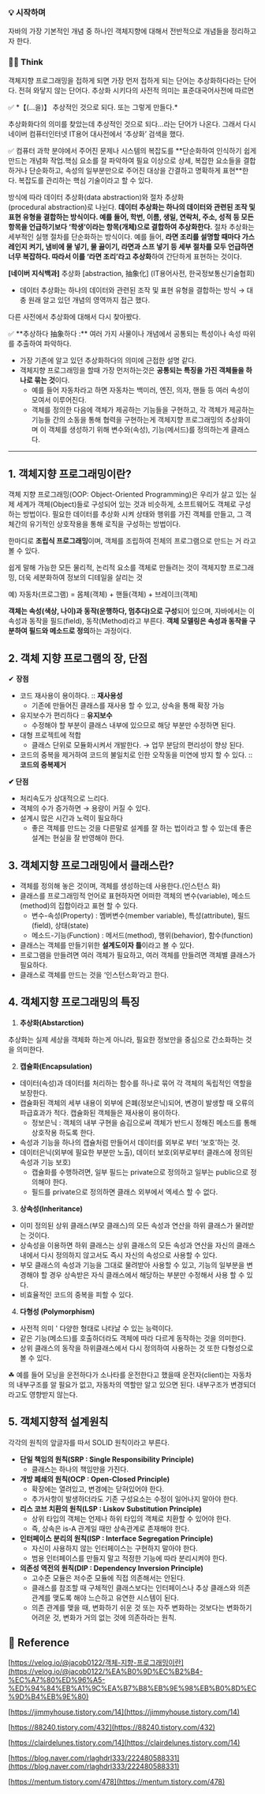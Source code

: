 ### 💡 시작하며

자바의 가장 기본적인 개념 중 하나인 객체지향에 대해서 전반적으로 개념들을 정리하고자 한다.

### 👩‍🚀 Think

객체지향 프로그래밍을 접하게 되면 가장 먼저 접하게 되는 단어는 추상화하다라는 단어다. 전혀 와닿지 않는 단어다. 추상화 시키다의 사전적 의미는 표준대국어사전에 따르면 

<aside>
✅ *【(…을)】 추상적인 것으로 되다. 또는 그렇게 만들다.*

</aside>

추상화화다의 의미를 찾았는데 추상적인 것으로 되다…라는 단어가 나온다. 그래서 다시 네이버 컴퓨터인터넷 IT용어 대사전에서 ‘추상화’ 검색을 했다.

<aside>
✅ 컴퓨터 과학 분야에서 주어진 문제나 시스템의 복잡도를 **단순화하여 인식하기 쉽게 만드는 개념화 작업.핵심 요소를 잘 파악하여 필요 이상으로 상세, 복잡한 요소들을 결합하거나 단순화하고, 속성의 일부분만으로 주어진 대상을 간결하고 명확하게 표현**한다. 복잡도를 관리하는 핵심 기술이라고 할 수 있다.

방식에 따라 데이터 추상화(data abstraction)와 절차 추상화(procedural abstraction)로 나뉜다. **데이터 추상화는 하나의 데이터와 관련된 조작 및 표현 유형을 결합하는 방식이다. 예를 들어, 학번, 이름, 생일, 연락처, 주소, 성적 등 모든 항목을 언급하기보다 ‘학생’이라는 항목(개체)으로 결합하여 추상화한다.** 절차 추상화는 세부적인 실행 절차를 단순화하는 방식이다. 예를 들어, **라면 조리를 설명할 때마다 가스레인지 켜기, 냄비에 물 넣기, 물 끓이기, 라면과 스프 넣기 등 세부 절차를 모두 언급하면 너무 복잡하다. 따라서 이를 ‘라면 조리’라고 추상화**하여 간단하게 표현하는 것이다.

**[네이버 지식백과]** 추상화 [abstraction, 抽象化] (IT용어사전, 한국정보통신기술협회)

</aside>

- 데이터 추상화는 하나의 데이터와 관련된 조작 및 표현 유형을 결합하는 방식 → 대충 원래 알고 있던 개념의 영역까지 접근 했다.

다른 사전에서 추상화에 대해서 다시 찾아봤다.

<aside>
✅ **추상하다 抽象하다 :**
여러 가지 사물이나 개념에서 공통되는 특성이나 속성 따위를 추출하여 파악하다.

</aside>

- 가장 기존에 알고 있던 추상화하다의 의미에 근접한 설명 같다.
- 객체지향 프로그래밍을 할때 가장 먼저하는것은 **공통되는 특징을 가진 객체들을 하나로 묶는 것**이다.
    - 예를 들어 자동차라고 하면 자동차는 백미러, 엔진, 의자, 핸들 등 여러 속성이 모여서 이루어진다.
    - 객체를 정의한 다음에 객체가 제공하는 기능들을 구현하고, 각 객체가 제공하는 기능들 간의 소동을 통해 협력을 구현하는게 객체지향 프로그래밍의 추상화이며 이 객체를 생성하기 위해 변수와(속성), 기능(메서드)를 정의하는게 클래스다.

---

## 1. 객체지향 프로그래밍이란?

객체 지향 프로그래밍(OOP: Object-Oriented Programming)은 우리가 살고 있는 실제 세계가 객체(Object)들로 구성되어 있는 것과 비슷하게, 소프트웨어도 객체로 구성하는 방법이다. 필요한 데이터를 추상화 시켜 상태와 행위를 가진 객체를 만들고, 그 객체간의 유기적인 상호작용을 통해 로직을 구성하는 방법이다.

한마디로 **조립식 프로그래밍**이며, 객체를 조립하여 전체의 프로그램으로 만드는 거 라고 볼 수 있다.

쉽게 말해 가능한 모든 물리적, 논리적 요소를 객체로 만들려는 것이 객체지향 프로그래밍, 더욱 세분화하여 정보의 디테일을 살리는 것

예) 자동차(프로그램) = 몸체(객체) + 핸들(객체) + 브레이크(객체)

**객체는 속성(색상, 나이)과 동작(운행하다, 멈추다)으로 구성**되어 있으며, 자바에서는 이 속성과 동작을 필드(field), 동작(Method)라고 부른다. **객체 모델링은 속성과 동작을 구분하여 필드와 메소드로 정의**하는 과정이다. 

## 2. 객체 지향 프로그램의 장, 단점

✔ **장점**

- 코드 재사용이 용이하다. :: **재사용성**
    - 기존에 만들어진 클래스를 재사용 할 수 있고, 상속을 통해 확장 가능
- 유지보수가 편리하다 :: **유지보수**
    - 수정해야 할 부분이 클래스 내부에 있으므로 해당 부분만 수정하면 된다.
- 대형 프로젝트에 적합
    - 클래스 단위로 모듈화시켜서 개발한다. → 업무 분담의 편리성이 향상 된다.
- 코드의 중복을 제거하여 코드의 불일치로 인한 오작동을 미연에 방지 할 수 있다.  :: **코드의 중복제거**

**✔ 단점**

- 처리속도가 상대적으로 느리다.
- 객체의 수가 증가하면 → 용량이 커질 수 있다.
- 설계시 많은 시간과 노력이 필요하다
    - 좋은 객체를 만드는 것을 다른말로 설계를 잘 하는 법이라고 할 수 있는데 좋은 설계는 현실을 잘 반영해야 한다.

## 3. 객체지향 프로그래밍에서 클래스란?

- 객체를 정의해 놓은 것이며, 객체를 생성하는데 사용한다.(인스턴스 화)
- 클래스를 프로그래밍적 언어로 표현하자면 어떠한 객체의 변수(variable), 메소드(method)의 집합이라고 표현 할 수 있다.
    - 변수-속성(Property) : 멤버변수(member variable), 특성(attribute), 필드(field), 상태(state)
    - 메소드-기능(Function) : 메서드(method), 행위(behavior), 함수(function)
- 클래스는 객체를 만들기위한 **설계도이자 틀**이라고 볼 수 있다.
- 프로그램을 만들려면 여러 객체가 필요하고, 여러 객체를 만들려면 객체별 클래스가 필요하다.
- 클래스로 객체를 만드는 것을 ‘인스턴스화’라고 한다.

## 4. 객체지향 프로그래밍의 특징

1. **추상화(Abstarction)**

추상화는 실제 세상을 객체화 하는게 아니라, 필요한 정보만을 중심으로 간소화하는 것을 의미한다. 

2. **캡슐화(Encapsulation)**
- 데이터(속성)과 데이터를 처리하는 함수를 하나로 묶어 각 객체의 독립적인 역할을 보장한다.
- 캡슐화된 객체의 세부 내용이 외부에 은폐(정보은닉)되어, 변경이 발생할 때 오류의 파급효과가 적다. 캡슐화된 객체들은 재사용이 용이하다.
    - 정보은닉 : 객체의 내부 구현을 숨김으로써 객체가 반드시 정해진 메소드를 통해 상호작용 하도록 한다.
- 속성과 기능을 하나의 캡슐처럼 만들어서 데이터를 외부로 부터 ‘보호’하는 것.
- 데이터은닉(외부에 필요한 부분만 노출), 데이터 보호(외부로부터 클래스에 정의된 속성과 기능 보호)
    - 캡슐화를 수행하려면, 일부 필드는 private으로 정의하고 일부는 public으로 정의해야 한다.
    - 필드를 private으로 정의하면 클래스 외부에서 엑세스 할 수 없다.
3. **상속성(Inheritance)**
- 이미 정의된 상위 클래스(부모 클래스)의 모든 속성과 연산을 하위 클래스가 물려받는 것이다.
- 상속성을 이용하면 하위 클래스는 상위 클래스의 모든 속성과 연산을 자신의 클래스 내에서 다시 정의하지 않고서도 즉시 자신의 속성으로 사용할 수 있다.
- 부모 클래스의 속성과 기능을 그대로 물려받아 사용할 수 있고, 기능의 일부분을 변경해야 할 경우 상속받은 자식 클래스에서 해당하는 부분만 수정해서 사용 할 수 있다.
- 비효율적인 코드의 중복을 피할 수 있다.
4. **다형성 (Polymorphism)**
- 사전적 의미 ' 다양한 형태로 나타날 수 있는 능력이다.
- 같은 기능(메소드)를 호출하더라도 객체에 따라 다르게 동작하는 것을 의미한다.
- 상위 클래스의 동작을 하위클래스에서 다시 정의하여 사용하는 것 또한 다형성으로 볼 수 있다.

☘ 예를 들어 모닝을 운전하다가 소나타를 운전한다고 했을때 운전자(client)는 자동차의 내부구조를 알 필요가 없고, 자동차의 역할만 알고 있으면 된다. 내부구조가 변경되더라고도 영향받지 않는다.

## 5. 객체지향적 설계원칙

각각의 원칙의 앞글자를 따서 SOLID 원칙이라고 부른다.

- **단일 책임의 원칙(SRP : Single Responsibility Principle)**
    - 클래스는 하나의 책임만을 가진다.
- **개방 폐쇄의 원칙(OCP : Open-Closed Principle)**
    - 확장에는 열려있고, 변경에는 닫혀있어야 한다.
    - 추가사항이 발생하더라도 기존 구성요소는 수정이 일어나지 말아야 한다.
- **리스 코브 치환의 원칙(LSP : Liskov Substitution Principle)**
    - 상위 타입의 객체는 언제나 하위 타입의 객체로 치환할 수 있어야 한다.
    - 즉, 상속은 is-A 관계일 때만 상속관계로 존재해야 한다.
- **인터페이스 분리의 원칙(ISP : Interface Segregation Principle)**
    - 자신이 사용하지 않는 인터페이스는 구현하지 말아야 한다.
    - 범용 인터페이스를 만들지 말고 적정한 기능에 따라 분리시켜야 한다.
- **의존성 역전의 원칙(DIP : Dependency Inversion Principle)**
    - 고수준 모듈은 저수준 모듈에 직접 의존해서는 안된다.
    - 클래스를 참조할 때 구체적인 클래스보다는 인터페이스나 추상 클래스와 의존 관계를 맺도록 해야 느슨하고 유연한 시스템이 된다.
    - 의존 관계를 맺을 때, 변화하기 쉬운 것 또는 자주 변화하는 것보다는 변화하기 어려운 것, 변화가 거의 없는 것에 의존하라는 원칙.

## 🔗 Reference

[https://velog.io/@jacob0122/객체-지향-프로그래밍이란](https://velog.io/@jacob0122/%EA%B0%9D%EC%B2%B4-%EC%A7%80%ED%96%A5-%ED%94%84%EB%A1%9C%EA%B7%B8%EB%9E%98%EB%B0%8D%EC%9D%B4%EB%9E%80)

[https://jimmyhouse.tistory.com/14](https://jimmyhouse.tistory.com/14)

[https://88240.tistory.com/432](https://88240.tistory.com/432)

[https://clairdelunes.tistory.com/14](https://clairdelunes.tistory.com/14)

[https://blog.naver.com/rlaghdrl333/222480588331](https://blog.naver.com/rlaghdrl333/222480588331)

[https://mentum.tistory.com/478](https://mentum.tistory.com/478)